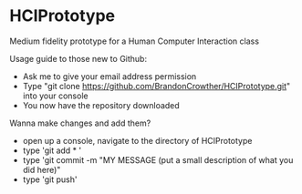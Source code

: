 # HCIPrototype
Medium fidelity prototype for a Human Computer Interaction class

Usage guide to those new to Github:
- Ask me to give your email address permission
- Type "git clone https://github.com/BrandonCrowther/HCIPrototype.git" into your console
- You now have the repository downloaded

Wanna make changes and add them?
- open up a console, navigate to the directory of HCIPrototype
- type 'git add * '
- type 'git commit -m "MY MESSAGE (put a small description of what you did here)"
- type 'git push'

